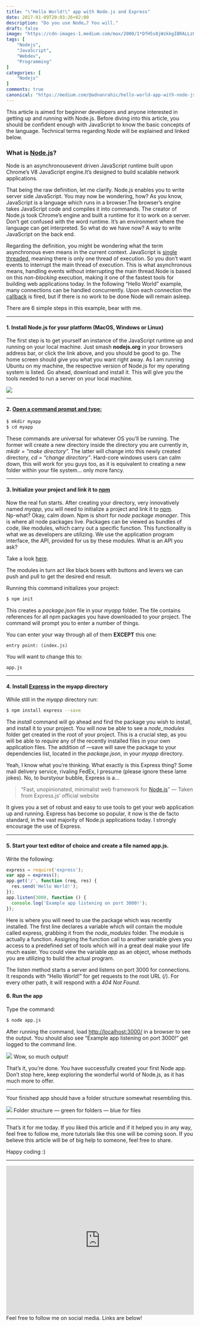 ```yaml
---
title: "\"Hello World!\" app with Node.js and Express"
date: 2017-01-09T20:03:26+02:00
description: "Do you use Node…? You will."
draft: false
image: "https://cdn-images-1.medium.com/max/2000/1*DfH5s8jWzkkgIBRALLzQMw.jpeg"
tags: [
    "Nodejs",
    "JavaScript",
    "Webdev",
    "Programming"
]
categories: [
    "Nodejs"
]
comments: true
canonical: "https://medium.com/@adnanrahic/hello-world-app-with-node-js-and-express-c1eb7cfa8a30"
---
```


This article is aimed for beginner developers and anyone interested in getting
up and running with Node.js. Before diving into this article, you should be
confident enough with JavaScript to know the basic concepts of the language.
Technical terms regarding Node will be explained and linked below.

### What is [Node.js](https://nodejs.org/en/)?

Node is an asynchronousevent driven JavaScript runtime built upon Chrome’s V8
JavaScript engine.It’s designed to build scalable network applications.

That being the raw definition, let me clarify. Node.js enables you to write
server side JavaScript. You may now be wondering, how? As you know, JavaScript
is a language which runs in a browser.The browser’s engine takes JavaScript code
and compiles it into commands. The creator of Node.js took Chrome’s engine and
built a runtime for it to work on a server. Don’t get confused with the word
runtime. It’s an environment where the language can get interpreted. So what do
we have now? A way to write JavaScript on the back end.

Regarding the definition, you might be wondering what the term asynchronous even
means in the current context. JavaScript is [single
threaded](https://en.wikipedia.org/wiki/Thread_(computing)), meaning there is
only one thread of execution. So you don’t want events to interrupt the main
thread of execution. This is what asynchronous means, handling events without
interrupting the main thread.Node is based on this *non-blocking* execution,
making it one of the fastest tools for building web applications today. In the
following “Hello World” example, many connections can be handled concurrently.
Upon each connection the
[callback](http://dreamerslab.com/blog/en/javascript-callbacks/) is fired, but
if there is no work to be done Node will remain asleep.

There are 6 simple steps in this example, bear with me.

*****

#### 1. Install Node.js for your platform (MacOS, Windows or Linux)

The first step is to get yourself an instance of the JavaScript runtime up and
running on your local machine. Just smash **nodejs.org** in your browsers
address bar, or click the link above, and you should be good to go. The home
screen should give you what you want right away. As I am running Ubuntu on my
machine, the respective version of Node.js for my operating system is listed. Go
ahead, download and install it. This will give you the tools needed to run a
server on your local machine.

<img class="b-lazy" data-src="https://cdn-images-1.medium.com/max/1000/1*LWV8A-Fk2YAYfPtWXrtKtQ.png" src="/img/loader.svg">

*****

#### 2. [Open a command prompt and type:](https://www.git-tower.com/blog/command-line-cheat-sheet/)
```bash
$ mkdir myapp
$ cd myapp
```

These commands are universal for whatever OS you’ll be running. The former will
create a new directory inside the directory you are currently in, *mkdir = “make
directory”.* The latter will change into this newly created directory, *cd =
“change directory”*. Hard-core windows users can calm down, this will work for
you guys too, as it is equivalent to creating a new folder within your file
system… only more fancy.

*****

#### 3. Initialize your project and link it to [npm](https://www.npmjs.com/)

Now the real fun starts. After creating your directory, very innovatively named
*myapp*, you will need to initialize a project and link it to [npm](https://www.npmjs.com/). <br> Np-what?
Okay, calm down. Npm is short for *node package manager*. This is where all node
packages live. Packages can be viewed as bundles of code, like modules, which
carry out a specific function. This functionality is what we as developers are
utilizing. We use the application program interface, the API, provided for us by
these modules. What is an API you ask?

Take a look [here](https://medium.freecodecamp.org/what-is-an-api-in-english-please-b880a3214a82).

The modules in turn act like black boxes with buttons and levers we can push and
pull to get the desired end result.

Running this command initializes your project:
```bash
$ npm init
```

This creates a *package.json* file in your *myapp* folder. The file contains
references for all npm packages you have downloaded to your project. The command
will prompt you to enter a number of things.

You can enter your way through all of them **EXCEPT** this one:
```
entry point: (index.js) 
```

You will want to change this to:
```
app.js
```

*****

#### 4. Install [Express](http://expressjs.com/) in the myapp directory

While still in the *myapp* directory run:
```bash
$ npm install express --save
```

The *install* command will go ahead and find the package you wish to install,
and install it to your project. You will now be able to see a *node_modules*
folder get created in the root of your project. This is a crucial step, as you
will be able to *require* any of the recently installed files in your own
application files. The addition of —save will save the package to your
dependencies list, located in the *package.json*, in your *myapp* directory.

Yeah, I know what you’re thinking. What exactly is this Express thing? Some mail
delivery service, rivaling FedEx, I presume (please ignore these lame jokes).
No, to burstyour bubble, Express is a…

> “Fast, unopinionated, minimalist web framework for
> [Node.js](https://nodejs.org/en/)” — Taken from Express.js’ official website

It gives you a set of robust and easy to use tools to get your web application
up and running. Express has become so popular, it now is the de facto standard,
in the vast majority of Node.js applications today. I strongly encourage the use
of Express.

*****

#### 5. Start your text editor of choice and create a file named app.js. 
Write the following:
```js
express = require('express');
var app = express();
app.get('/', function (req, res) {
  res.send('Hello World!');
});
app.listen(3000, function () {
  console.log('Example app listening on port 3000!');
});
```


Here is where you will need to use the package which was recently installed. The
first line declares a variable which will contain the module called express,
grabbing it from the *node_modules* folder. The module is actually a function.
Assigning the function call to another variable gives you access to a predefined
set of tools which will in a great deal make your life much easier. You could
view the variable *app* as an object, whose methods you are utilizing to build
the actual program.

The listen method starts a server and listens on port 3000 for connections.<br>
It responds with “Hello World!” for get requests to the root URL (/). For every
other path, it will respond with a *404 Not Found*.

#### 6. Run the app
Type the command:
```bash
$ node app.js
```

After running the command, load [http://localhost:3000/](http://localhost:3000/)
in a browser to see the output. You should also see “Example app listening on
port 3000!” get logged to the command line.

<img class="b-lazy" data-src="https://cdn-images-1.medium.com/max/1750/1*vAF8KgTWu6983trFjK3zew.png" src="/img/loader.svg">
<span class="figcaption_hack">Wow, so much output!</span>

That’s it, you’re done. You have successfully created your first Node app. Don’t
stop here, keep exploring the wonderful world of Node.js, as it has much more to
offer.

*****

Your finished app should have a folder structure somewhat resembling this.

<img class="b-lazy" data-src="https://cdn-images-1.medium.com/max/1000/1*QJPDVqdT5sdGyZqWn7LHCw.png" src="/img/loader.svg">
<span class="figcaption_hack">Folder structure — green for folders — blue for files</span>

*****

That’s it for me today. If you liked this article and if it helped you in any
way, feel free to follow me, more tutorials like this one will be coming soon.
If you believe this article will be of big help to someone, feel free to share.

Happy coding :)

---
<iframe src="https://upscri.be/b6f3d5?as_embed" height="400" frameborder="0" style="width:100%;max-width:800px;margin:0 auto;"></iframe>
Feel free to follow me on social media. Links are below!